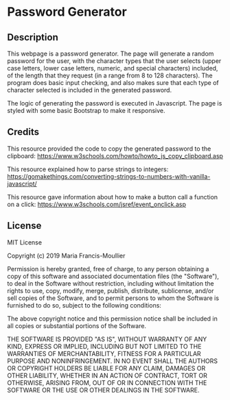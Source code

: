 # Password Generator

## Description

This webpage is a password generator.  The page will generate a random password for the user, with the character types that the user selects (upper case letters, lower case letters, numeric, and special characters) included, of the length that they request (in a range from 8 to 128 characters).  The program does basic input checking, and also makes sure that each type of character selected is included in the generated password.

The logic of generating the password is executed in Javascript.  The page is styled with some basic Bootstrap to make it responsive.

## Credits

This resource provided the code to copy the generated password to the clipboard: https://www.w3schools.com/howto/howto_js_copy_clipboard.asp

This resource explained how to parse strings to integers: https://gomakethings.com/converting-strings-to-numbers-with-vanilla-javascript/

This resource gave information about how to make a button call a function on a click: https://www.w3schools.com/jsref/event_onclick.asp

## License

MIT License

Copyright (c) 2019 Maria Francis-Moullier

Permission is hereby granted, free of charge, to any person obtaining a copy
of this software and associated documentation files (the "Software"), to deal
in the Software without restriction, including without limitation the rights
to use, copy, modify, merge, publish, distribute, sublicense, and/or sell
copies of the Software, and to permit persons to whom the Software is
furnished to do so, subject to the following conditions:

The above copyright notice and this permission notice shall be included in all
copies or substantial portions of the Software.

THE SOFTWARE IS PROVIDED "AS IS", WITHOUT WARRANTY OF ANY KIND, EXPRESS OR
IMPLIED, INCLUDING BUT NOT LIMITED TO THE WARRANTIES OF MERCHANTABILITY,
FITNESS FOR A PARTICULAR PURPOSE AND NONINFRINGEMENT. IN NO EVENT SHALL THE
AUTHORS OR COPYRIGHT HOLDERS BE LIABLE FOR ANY CLAIM, DAMAGES OR OTHER
LIABILITY, WHETHER IN AN ACTION OF CONTRACT, TORT OR OTHERWISE, ARISING FROM,
OUT OF OR IN CONNECTION WITH THE SOFTWARE OR THE USE OR OTHER DEALINGS IN THE
SOFTWARE.